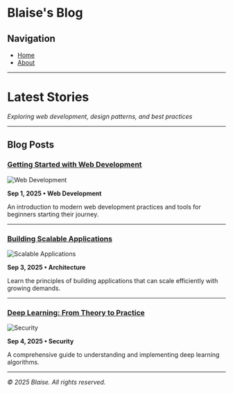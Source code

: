 # Blaise's Blog

## Navigation

- [Home](blog_index.md)
- [About](about_md.md)

---

# Latest Stories

_Exploring web development, design patterns, and best practices_

---

## Blog Posts

### [Getting Started with Web Development](post1.html)

![Web Development](https://images.unsplash.com/photo-1461749280684-dccba630e2f6)

**Sep 1, 2025 • Web Development**

An introduction to modern web development practices and tools for beginners starting their journey.

---

### [Building Scalable Applications](scalable_apps_md.md)

![Scalable Applications](https://images.unsplash.com/photo-1451187580459-43490279c0fa)

**Sep 3, 2025 • Architecture**

Learn the principles of building applications that can scale efficiently with growing demands.

---

### [Deep Learning: From Theory to Practice](deep_learning_md.md)

![Security](https://images.unsplash.com/photo-1555949963-ff9fe0c870eb)

**Sep 4, 2025 • Security**

A comprehensive guide to understanding and implementing deep learning algorithms.

---

_© 2025 Blaise. All rights reserved._
